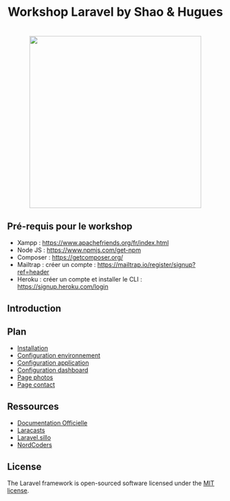 <h1 align="center">Workshop Laravel by Shao & Hugues<h1>
<p align="center"><img src="https://res.cloudinary.com/dtfbvvkyp/image/upload/v1566331377/laravel-logolockup-cmyk-red.svg" width="400"></p>

## Pré-requis pour le workshop

- Xampp : https://www.apachefriends.org/fr/index.html
- Node JS : https://www.npmjs.com/get-npm
- Composer : https://getcomposer.org/
- Mailtrap : créer un compte : https://mailtrap.io/register/signup?ref=header
- Heroku : créer un compte et installer le CLI : https://signup.heroku.com/login

## Introduction

## Plan
- [Installation](workshop_tutoriel/1.installation.md)
- [Configuration environnement](workshop_tutoriel/configuration_environnement.md)
- [Configuration application](workshop_tutoriel/configuration_application.md)
- [Configuration dashboard](workshop_tutoriel/configuration_dashboard.md)
- [Page photos](workshop_tutoriel/page_photos.md)
- [Page contact](workshop_tutoriel/page_contact.md)

## Ressources
- [Documentation Officielle](https://laravel.com/docs/6.x)
- [Laracasts](https://laracasts.com/)
- [Laravel.sillo](https://laravel.sillo.org/laravel-6-2/)
- [NordCoders](https://www.youtube.com/watch?v=9I8ilGHY5FQ&list=PLeeuvNW2FHVimkEqbV1vJ9pjFu8UOeSNB)

## License

The Laravel framework is open-sourced software licensed under the [MIT license](https://opensource.org/licenses/MIT).
